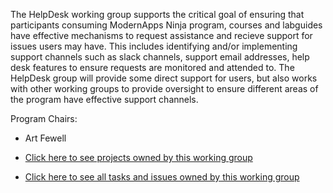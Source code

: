 The HelpDesk working group supports the critical goal of ensuring that participants consuming ModernApps Ninja program, courses and labguides have effective mechanisms to request assistance and recieve support for issues users may have. This includes identifying and/or implementing support channels such as slack channels, support email addresses, help desk features to ensure requests are monitored and attended to. The HelpDesk group will provide some direct support for users, but also works with other working groups to provide oversight to ensure different areas of the program have effective support channels.

Program Chairs: 
- Art Fewell

- [Click here to see projects owned by this working group](https://github.com/ModernAppsNinja/Projects/issues?q=is%3Aopen+label%3AProject+label%3AHelpDesk)
- [Click here to see all tasks and issues owned by this working group](https://github.com/ModernAppsNinja/Projects/labels/HelpDesk)

